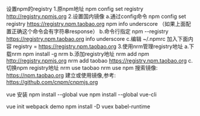 ﻿设置npm的registry 
1.原npm地址
npm config set registry http://registry.npmjs.org 
2.设置国内镜像
a.通过config命令
npm config set registry https://registry.npm.taobao.org 
npm info underscore （如果上面配置正确这个命令会有字符串response）
b.命令行指定
npm --registry https://registry.npm.taobao.org info underscore 
c.编辑 ~/.npmrc 加入下面内容
registry = https://registry.npm.taobao.org
3.使用nrm管理registry地址
a.下载nrm
npm install -g nrm
b.添加registry地址
nrm add npm http://registry.npmjs.org
nrm add taobao https://registry.npm.taobao.org
c.切换npm registry地址
nrm use taobao
nrm use npm
搜索镜像: https://npm.taobao.org
建立或使用镜像,参考: https://github.com/cnpm/cnpmjs.org

vue 安装
npm install --global vue
npm install --global vue-cli

vue init webpack demo
npm install -D vuex babel-runtime